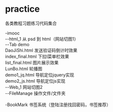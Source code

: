 # practice

各类教程习题练习代码集合  <br/>

-imooc  <br/>
--html_1  从 psd 到 html（网站切图1）  <br/>
--Tab  demo  <br/>
    DaoJiShi.html 发送验证码倒计时效果  <br/>
    index_final.html 下拉l菜单栏效果  <br/>
    list_final.html 图片展示效果  <br/>
    LunBo.html 轮播图  <br/>
    demo1_jq.html 导航定位jquery实现  <br/>
    demo2_js.html 导航定位js实现  <br/>
--Web_1 网站切图2  <br/>
--FileManage 操作文件/文件夹<br/>
<br/>
-BookMark 书签系统（登陆注册找回密码，书签推荐）
